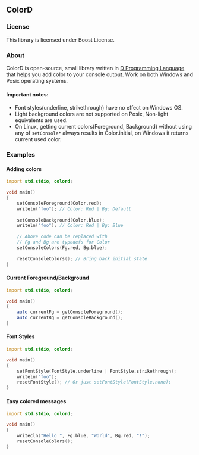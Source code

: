 ## ColorD

### License

 This library is licensed under Boost License.

### About

ColorD is open-source, small library written in [D Programming Language](http://dlang.org) that 
helps you add color to your console output. Work on both Windows and Posix operating systems.

#### Important notes:

 * Font styles(underline, strikethrough) have no effect on Windows OS.
 * Light background colors are not supported on Posix, Non-light equivalents are used.
 * On Linux, getting current colors(Foreground, Background) without using any of `setConsole*` always results in Color.initial, on Windows it returns current used color.

### Examples

#### Adding colors

```D
import std.stdio, colord;

void main()
{
    setConsoleForeground(Color.red);
    writeln("foo"); // Color: Red | Bg: Default
    
    setConsoleBackground(Color.blue);
    writeln("foo"); // Color: Red | Bg: Blue
    
    // Above code can be replaced with
	// Fg and Bg are typedefs for Color
    setConsoleColors(Fg.red, Bg.blue);
    
    resetConsoleColors(); // Bring back initial state
}
```


#### Current Foreground/Background

```D
import std.stdio, colord;

void main()
{
    auto currentFg = getConsoleForeground();
    auto currentBg = getConsoleBackground();
}
```


#### Font Styles

```D
import std.stdio, colord;

void main()
{
    setFontStyle(FontStyle.underline | FontStyle.strikethrough);
    writeln("foo");
    resetFontStyle(); // Or just setFontStyle(FontStyle.none);
}
```

#### Easy colored messages

```D
import std.stdio, colord;

void main()
{
    writecln("Hello ", Fg.blue, "World", Bg.red, "!");
    resetConsoleColors();
}
```
